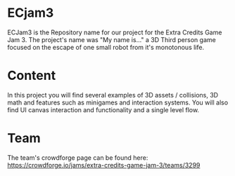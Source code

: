 # ECjam3

ECJam3 is the Repository name for our project for the Extra Credits Game Jam 3. The project's name was "My name is..." a 3D Third person game focused on the escape of one small robot from it's monotonous life.

# Content

In this project you will find several examples of 3D assets / collisions, 3D math and features such as minigames and interaction systems. You will also find UI canvas interaction and functionality and a single level flow.

# Team

The team's crowdforge page can be found here: https://crowdforge.io/jams/extra-credits-game-jam-3/teams/3299

